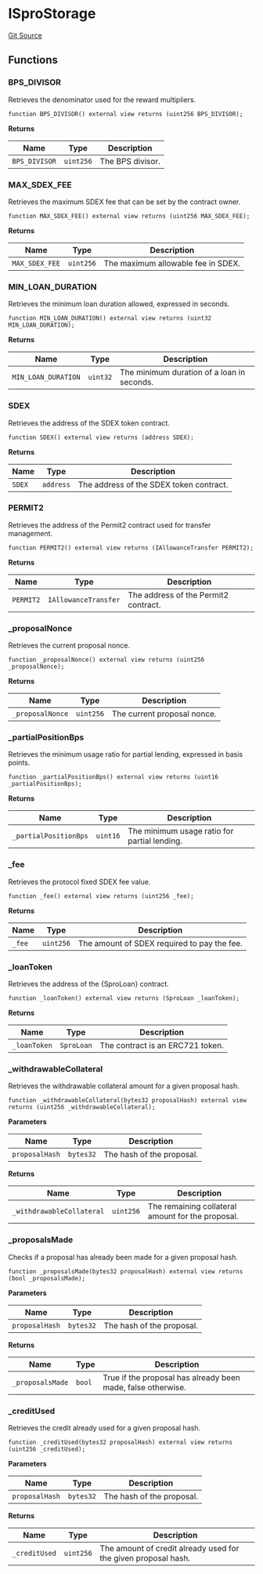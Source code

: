 # ISproStorage
[Git Source](https://github.com/SmarDex-Ecosystem/spro-contracts/blob/b818fd0bfa6775908ae9ca2555b57c4ae28c9b28/src/interfaces/ISproStorage.sol)


## Functions
### BPS_DIVISOR

Retrieves the denominator used for the reward multipliers.


```solidity
function BPS_DIVISOR() external view returns (uint256 BPS_DIVISOR);
```
**Returns**

|Name|Type|Description|
|----|----|-----------|
|`BPS_DIVISOR`|`uint256`|The BPS divisor.|


### MAX_SDEX_FEE

Retrieves the maximum SDEX fee that can be set by the contract owner.


```solidity
function MAX_SDEX_FEE() external view returns (uint256 MAX_SDEX_FEE);
```
**Returns**

|Name|Type|Description|
|----|----|-----------|
|`MAX_SDEX_FEE`|`uint256`|The maximum allowable fee in SDEX.|


### MIN_LOAN_DURATION

Retrieves the minimum loan duration allowed, expressed in seconds.


```solidity
function MIN_LOAN_DURATION() external view returns (uint32 MIN_LOAN_DURATION);
```
**Returns**

|Name|Type|Description|
|----|----|-----------|
|`MIN_LOAN_DURATION`|`uint32`|The minimum duration of a loan in seconds.|


### SDEX

Retrieves the address of the SDEX token contract.


```solidity
function SDEX() external view returns (address SDEX);
```
**Returns**

|Name|Type|Description|
|----|----|-----------|
|`SDEX`|`address`|The address of the SDEX token contract.|


### PERMIT2

Retrieves the address of the Permit2 contract used for transfer management.


```solidity
function PERMIT2() external view returns (IAllowanceTransfer PERMIT2);
```
**Returns**

|Name|Type|Description|
|----|----|-----------|
|`PERMIT2`|`IAllowanceTransfer`|The address of the Permit2 contract.|


### _proposalNonce

Retrieves the current proposal nonce.


```solidity
function _proposalNonce() external view returns (uint256 _proposalNonce);
```
**Returns**

|Name|Type|Description|
|----|----|-----------|
|`_proposalNonce`|`uint256`|The current proposal nonce.|


### _partialPositionBps

Retrieves the minimum usage ratio for partial lending, expressed in basis points.


```solidity
function _partialPositionBps() external view returns (uint16 _partialPositionBps);
```
**Returns**

|Name|Type|Description|
|----|----|-----------|
|`_partialPositionBps`|`uint16`|The minimum usage ratio for partial lending.|


### _fee

Retrieves the protocol fixed SDEX fee value.


```solidity
function _fee() external view returns (uint256 _fee);
```
**Returns**

|Name|Type|Description|
|----|----|-----------|
|`_fee`|`uint256`|The amount of SDEX required to pay the fee.|


### _loanToken

Retrieves the address of the {SproLoan} contract.


```solidity
function _loanToken() external view returns (SproLoan _loanToken);
```
**Returns**

|Name|Type|Description|
|----|----|-----------|
|`_loanToken`|`SproLoan`|The contract is an ERC721 token.|


### _withdrawableCollateral

Retrieves the withdrawable collateral amount for a given proposal hash.


```solidity
function _withdrawableCollateral(bytes32 proposalHash) external view returns (uint256 _withdrawableCollateral);
```
**Parameters**

|Name|Type|Description|
|----|----|-----------|
|`proposalHash`|`bytes32`|The hash of the proposal.|

**Returns**

|Name|Type|Description|
|----|----|-----------|
|`_withdrawableCollateral`|`uint256`|The remaining collateral amount for the proposal.|


### _proposalsMade

Checks if a proposal has already been made for a given proposal hash.


```solidity
function _proposalsMade(bytes32 proposalHash) external view returns (bool _proposalsMade);
```
**Parameters**

|Name|Type|Description|
|----|----|-----------|
|`proposalHash`|`bytes32`|The hash of the proposal.|

**Returns**

|Name|Type|Description|
|----|----|-----------|
|`_proposalsMade`|`bool`|True if the proposal has already been made, false otherwise.|


### _creditUsed

Retrieves the credit already used for a given proposal hash.


```solidity
function _creditUsed(bytes32 proposalHash) external view returns (uint256 _creditUsed);
```
**Parameters**

|Name|Type|Description|
|----|----|-----------|
|`proposalHash`|`bytes32`|The hash of the proposal.|

**Returns**

|Name|Type|Description|
|----|----|-----------|
|`_creditUsed`|`uint256`|The amount of credit already used for the given proposal hash.|


